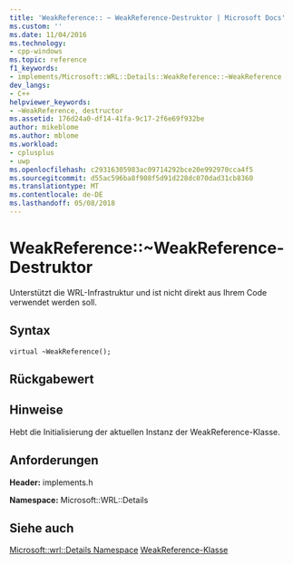 ```yaml
---
title: 'WeakReference:: ~ WeakReference-Destruktor | Microsoft Docs'
ms.custom: ''
ms.date: 11/04/2016
ms.technology:
- cpp-windows
ms.topic: reference
f1_keywords:
- implements/Microsoft::WRL::Details::WeakReference::~WeakReference
dev_langs:
- C++
helpviewer_keywords:
- ~WeakReference, destructor
ms.assetid: 176d24a0-df14-41fa-9c17-2f6e69f932be
author: mikeblome
ms.author: mblome
ms.workload:
- cplusplus
- uwp
ms.openlocfilehash: c29316305983ac09714292bce20e992970cca4f5
ms.sourcegitcommit: d55ac596ba8f908f5d91d228dc070dad31cb8360
ms.translationtype: MT
ms.contentlocale: de-DE
ms.lasthandoff: 05/08/2018
---
```

# <a name="weakreferenceweakreference-destructor"></a>WeakReference::~WeakReference-Destruktor
Unterstützt die WRL-Infrastruktur und ist nicht direkt aus Ihrem Code verwendet werden soll.  
  
## <a name="syntax"></a>Syntax  
  
```  
virtual ~WeakReference();  
```  
  
## <a name="return-value"></a>Rückgabewert  
  
## <a name="remarks"></a>Hinweise  
 Hebt die Initialisierung der aktuellen Instanz der WeakReference-Klasse.  
  
## <a name="requirements"></a>Anforderungen  
 **Header:** implements.h  
  
 **Namespace:** Microsoft::WRL::Details  
  
## <a name="see-also"></a>Siehe auch  
 [Microsoft::wrl::Details Namespace](../windows/microsoft-wrl-details-namespace.md) [WeakReference-Klasse](../windows/weakreference-class1.md)
